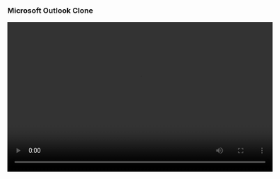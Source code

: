 ### Microsoft Outlook Clone

<video src="public/assets/video.mp4" width="600" height="340" controls></video>
